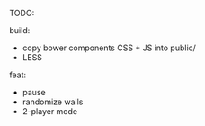 TODO:

build:

- copy bower components CSS + JS into public/
- LESS

feat:

- pause
- randomize walls
- 2-player mode
